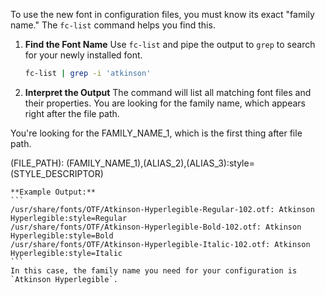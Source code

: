 To use the new font in configuration files, you must know its exact "family name." The `fc-list` command helps you find this.

1.  **Find the Font Name**
    Use `fc-list` and pipe the output to `grep` to search for your newly installed font.

    ```bash
    fc-list | grep -i 'atkinson'
    ```

2.  **Interpret the Output**
    The command will list all matching font files and their properties. You are looking for the family name, which appears right after the file path.

You're looking for the FAMILY_NAME_1, which is the first thing after file path. 

(FILE_PATH): (FAMILY_NAME_1),(ALIAS_2),(ALIAS_3):style=(STYLE_DESCRIPTOR)

    **Example Output:**
    ```
    /usr/share/fonts/OTF/Atkinson-Hyperlegible-Regular-102.otf: Atkinson Hyperlegible:style=Regular
    /usr/share/fonts/OTF/Atkinson-Hyperlegible-Bold-102.otf: Atkinson Hyperlegible:style=Bold
    /usr/share/fonts/OTF/Atkinson-Hyperlegible-Italic-102.otf: Atkinson Hyperlegible:style=Italic
    ```
    In this case, the family name you need for your configuration is `Atkinson Hyperlegible`.
